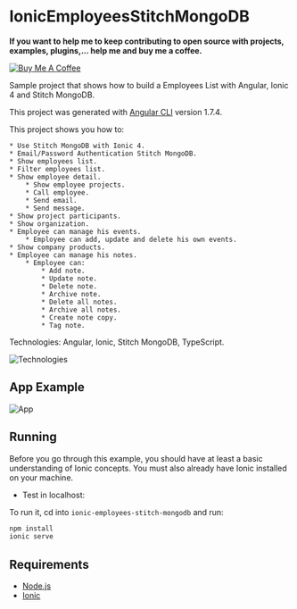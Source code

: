 # IonicEmployeesStitchMongoDB

**If you want to help me to keep contributing to open source with projects, examples, plugins,... help me and buy me a coffee.**

<a href="https://www.buymeacoffee.com/h6WVj4HcD" target="_blank"><img src="https://www.buymeacoffee.com/assets/img/custom_images/yellow_img.png" alt="Buy Me A Coffee"></a>

Sample project that shows how to build a Employees List with Angular, Ionic 4 and Stitch MongoDB.

This project was generated with [Angular CLI](https://github.com/angular/angular-cli) version 1.7.4.

This project shows you how to:

    * Use Stitch MongoDB with Ionic 4.
    * Email/Password Authentication Stitch MongoDB.
    * Show employees list.
    * Filter employees list.
    * Show employee detail.
        * Show employee projects.
        * Call employee.
        * Send email.
        * Send message.
    * Show project participants.
    * Show organization.
    * Employee can manage his events.
        * Employee can add, update and delete his own events.
    * Show company products.
    * Employee can manage his notes.
        * Employee can:
            * Add note.
            * Update note.
            * Delete note.
            * Archive note.
            * Delete all notes.
            * Archive all notes.
            * Create note copy.
            * Tag note.


Technologies: Angular, Ionic, Stitch MongoDB, TypeScript.

![Technologies](readme_resources/technologies.jpg "Technologies")

## App Example

![App](readme_resources/app.gif "App")

## Running

Before you go through this example, you should have at least a basic understanding of Ionic concepts. You must also already have Ionic installed on your machine.

* Test in localhost:

To run it, cd into `ionic-employees-stitch-mongodb` and run:

```bash
npm install
ionic serve
```

## Requirements

* [Node.js](http://nodejs.org/)
* [Ionic](https://ionicframework.com/getting-started#cli)
